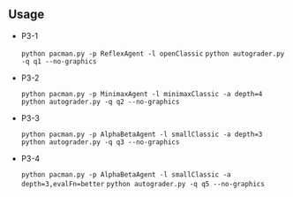 ## Usage ##

* P3-1

  `python pacman.py -p ReflexAgent -l openClassic`
  `python autograder.py -q q1 --no-graphics`

* P3-2

  `python pacman.py -p MinimaxAgent -l minimaxClassic -a depth=4`
  `python autograder.py -q q2 --no-graphics`

* P3-3

  `python pacman.py -p AlphaBetaAgent -l smallClassic -a depth=3`
  `python autograder.py -q q3 --no-graphics`

* P3-4

  `python pacman.py -p AlphaBetaAgent -l smallClassic -a depth=3,evalFn=better`
  `python autograder.py -q q5 --no-graphics`
